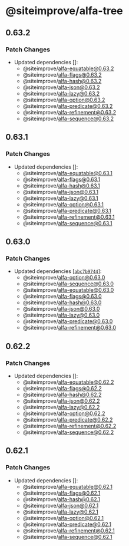# @siteimprove/alfa-tree

## 0.63.2

### Patch Changes

- Updated dependencies []:
  - @siteimprove/alfa-equatable@0.63.2
  - @siteimprove/alfa-flags@0.63.2
  - @siteimprove/alfa-hash@0.63.2
  - @siteimprove/alfa-json@0.63.2
  - @siteimprove/alfa-lazy@0.63.2
  - @siteimprove/alfa-option@0.63.2
  - @siteimprove/alfa-predicate@0.63.2
  - @siteimprove/alfa-refinement@0.63.2
  - @siteimprove/alfa-sequence@0.63.2

## 0.63.1

### Patch Changes

- Updated dependencies []:
  - @siteimprove/alfa-equatable@0.63.1
  - @siteimprove/alfa-flags@0.63.1
  - @siteimprove/alfa-hash@0.63.1
  - @siteimprove/alfa-json@0.63.1
  - @siteimprove/alfa-lazy@0.63.1
  - @siteimprove/alfa-option@0.63.1
  - @siteimprove/alfa-predicate@0.63.1
  - @siteimprove/alfa-refinement@0.63.1
  - @siteimprove/alfa-sequence@0.63.1

## 0.63.0

### Patch Changes

- Updated dependencies [[`abc7b9744`](https://github.com/Siteimprove/alfa/commit/abc7b9744985d9935a079e82fddfa668463442c0)]:
  - @siteimprove/alfa-option@0.63.0
  - @siteimprove/alfa-sequence@0.63.0
  - @siteimprove/alfa-equatable@0.63.0
  - @siteimprove/alfa-flags@0.63.0
  - @siteimprove/alfa-hash@0.63.0
  - @siteimprove/alfa-json@0.63.0
  - @siteimprove/alfa-lazy@0.63.0
  - @siteimprove/alfa-predicate@0.63.0
  - @siteimprove/alfa-refinement@0.63.0

## 0.62.2

### Patch Changes

- Updated dependencies []:
  - @siteimprove/alfa-equatable@0.62.2
  - @siteimprove/alfa-flags@0.62.2
  - @siteimprove/alfa-hash@0.62.2
  - @siteimprove/alfa-json@0.62.2
  - @siteimprove/alfa-lazy@0.62.2
  - @siteimprove/alfa-option@0.62.2
  - @siteimprove/alfa-predicate@0.62.2
  - @siteimprove/alfa-refinement@0.62.2
  - @siteimprove/alfa-sequence@0.62.2

## 0.62.1

### Patch Changes

- Updated dependencies []:
  - @siteimprove/alfa-equatable@0.62.1
  - @siteimprove/alfa-flags@0.62.1
  - @siteimprove/alfa-hash@0.62.1
  - @siteimprove/alfa-json@0.62.1
  - @siteimprove/alfa-lazy@0.62.1
  - @siteimprove/alfa-option@0.62.1
  - @siteimprove/alfa-predicate@0.62.1
  - @siteimprove/alfa-refinement@0.62.1
  - @siteimprove/alfa-sequence@0.62.1
